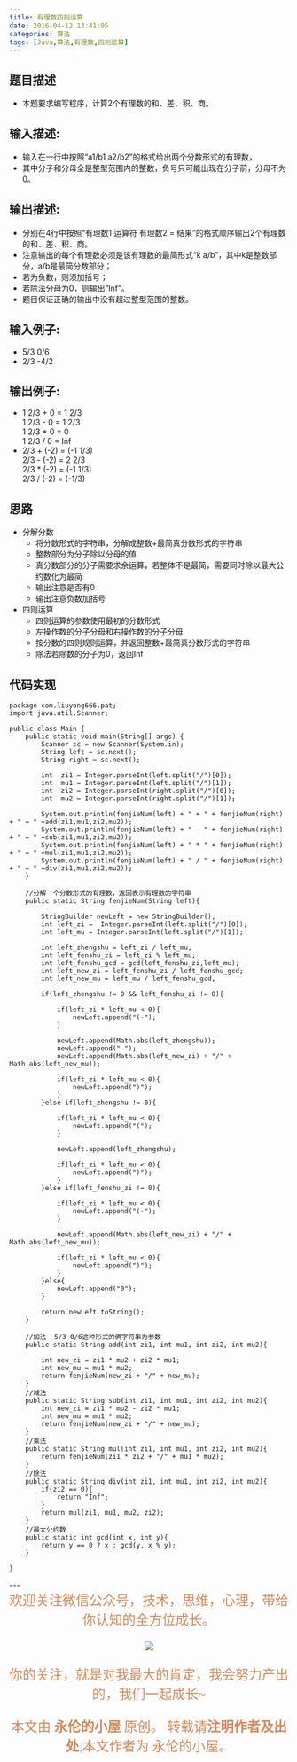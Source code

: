 ```yaml
---
title: 有理数四则运算
date: 2016-04-12 13:41:05
categories: 算法
tags: [Java,算法,有理数,四则运算]
---
```


## 题目描述
- 本题要求编写程序，计算2个有理数的和、差、积、商。

## 输入描述:
- 输入在一行中按照“a1/b1 a2/b2”的格式给出两个分数形式的有理数，
- 其中分子和分母全是整型范围内的整数，负号只可能出现在分子前，分母不为0。

## 输出描述:
- 分别在4行中按照“有理数1 运算符 有理数2 = 结果”的格式顺序输出2个有理数的和、差、积、商。
- 注意输出的每个有理数必须是该有理数的最简形式“k a/b”，其中k是整数部分，a/b是最简分数部分；
- 若为负数，则须加括号；
- 若除法分母为0，则输出“Inf”。
- 题目保证正确的输出中没有超过整型范围的整数。

## 输入例子:
- 5/3 0/6
- 2/3 -4/2

##  输出例子:
- 1 2/3 + 0 = 1 2/3
<br/>1 2/3 - 0 = 1 2/3
<br/>1 2/3 * 0 = 0
<br/>1 2/3 / 0 = Inf
- 2/3 + (-2) = (-1 1/3)
<br/>2/3 - (-2) = 2 2/3
<br/>2/3 * (-2) = (-1 1/3)
<br/>2/3 / (-2) = (-1/3)

## 思路
- 分解分数
	- 将分数形式的字符串，分解成整数+最简真分数形式的字符串
	- 整数部分为分子除以分母的值
	- 真分数部分的分子需要求余运算，若整体不是最简，需要同时除以最大公约数化为最简
	- 输出注意是否有0
	- 输出注意负数加括号
- 四则运算
	- 四则运算的参数使用最初的分数形式
	- 左操作数的分子分母和右操作数的分子分母
	- 按分数的四则规则运算，并返回整数+最简真分数形式的字符串
	- 除法若除数的分子为0，返回Inf

## 代码实现
	package com.liuyong666.pat;
	import java.util.Scanner;
	
	public class Main {
		public static void main(String[] args) {
			Scanner sc = new Scanner(System.in);
			String left = sc.next();
			String right = sc.next();
			
			int  zi1 = Integer.parseInt(left.split("/")[0]);
			int  mu1 = Integer.parseInt(left.split("/")[1]);
			int  zi2 = Integer.parseInt(right.split("/")[0]);
			int  mu2 = Integer.parseInt(right.split("/")[1]);
			
			System.out.println(fenjieNum(left) + " + " + fenjieNum(right) + " = " +add(zi1,mu1,zi2,mu2));
			System.out.println(fenjieNum(left) + " - " + fenjieNum(right) + " = " +sub(zi1,mu1,zi2,mu2));
			System.out.println(fenjieNum(left) + " * " + fenjieNum(right) + " = " +mul(zi1,mu1,zi2,mu2));
			System.out.println(fenjieNum(left) + " / " + fenjieNum(right) + " = " +div(zi1,mu1,zi2,mu2));
		}

		//分解一个分数形式的有理数，返回表示有理数的字符串
		public static String fenjieNum(String left){

			StringBuilder newLeft = new StringBuilder();
			int left_zi =  Integer.parseInt(left.split("/")[0]);
			int left_mu = Integer.parseInt(left.split("/")[1]);
			
			int left_zhengshu = left_zi / left_mu;
			int left_fenshu_zi = left_zi % left_mu;
			int left_fenshu_gcd = gcd(left_fenshu_zi,left_mu);
			int left_new_zi = left_fenshu_zi / left_fenshu_gcd;
			int left_new_mu = left_mu / left_fenshu_gcd;
			
			if(left_zhengshu != 0 && left_fenshu_zi != 0){

				if(left_zi * left_mu < 0){
					newLeft.append("(-");
				}

				newLeft.append(Math.abs(left_zhengshu));
				newLeft.append(" ");
				newLeft.append(Math.abs(left_new_zi) + "/" + Math.abs(left_new_mu));

				if(left_zi * left_mu < 0){
					newLeft.append(")");
				}
			}else if(left_zhengshu != 0){

				if(left_zi * left_mu < 0){
					newLeft.append("(");
				}

				newLeft.append(left_zhengshu);

				if(left_zi * left_mu < 0){
					newLeft.append(")");
				}
			}else if(left_fenshu_zi != 0){
				
				if(left_zi * left_mu < 0){
					newLeft.append("(-");
				}

				newLeft.append(Math.abs(left_new_zi) + "/" + Math.abs(left_new_mu));

				if(left_zi * left_mu < 0){
					newLeft.append(")");
				}
			}else{
				newLeft.append("0");
			}
			
			return newLeft.toString();
		}
		
		//加法  5/3 0/6这种形式的俩字符串为参数
		public static String add(int zi1, int mu1, int zi2, int mu2){
			
			int new_zi = zi1 * mu2 + zi2 * mu1;
			int new_mu = mu1 * mu2;
			return fenjieNum(new_zi + "/" + new_mu);
		}
		//减法
		public static String sub(int zi1, int mu1, int zi2, int mu2){
			int new_zi = zi1 * mu2 - zi2 * mu1;
			int new_mu = mu1 * mu2;
			return fenjieNum(new_zi + "/" + new_mu);
		}
		//乘法
		public static String mul(int zi1, int mu1, int zi2, int mu2){
			return fenjieNum(zi1 * zi2 + "/" + mu1 * mu2);
		}
		//除法
		public static String div(int zi1, int mu1, int zi2, int mu2){
			if(zi2 == 0){
				return "Inf";
			}
			return mul(zi1, mu1, mu2, zi2);
		}
		//最大公约数
		public static int gcd(int x, int y){
			return y == 0 ? x : gcd(y, x % y);
		}
	
	}



<p></p>
--- 
<center>

<div align="center" style="color: rgb(212, 137, 88); font-size: x-large; font-family: 楷体; ">欢迎关注微信公众号，技术，思维，心理，带给你认知的全方位成长。<br/>


![](https://ws1.sinaimg.cn/large/006tNbRwgy1fvibc07tuqj30hs07q0u7.jpg)


你的关注，就是对我最大的肯定，我会努力产出的，我们一起成长~ 

本文由 **永伦的小屋** 原创。
转载请**注明作者及出处**,本文作者为 永伦的小屋。

</div>
</center>